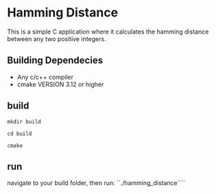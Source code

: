 # Hamming Distance

This is a simple C application where it calculates the hamming distance between any two positive integers.

## Building Dependecies

- Any c/c++ compiler
- cmake VERSION 3.12 or higher

## build

``mkdir build ``

``cd build ``

``cmake ``

## run
navigate to your build folder, then run:
``./hamming_distance````
